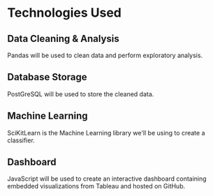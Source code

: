 # Technologies Used

## Data Cleaning & Analysis

Pandas will be used to clean data and perform exploratory analysis.

## Database Storage

PostGreSQL will be used to store the cleaned data.

## Machine Learning

SciKitLearn is the Machine Learning library we'll be using to create a classifier. 

## Dashboard

JavaScript will be used to create an interactive dashboard containing embedded visualizations from Tableau and hosted on GitHub.